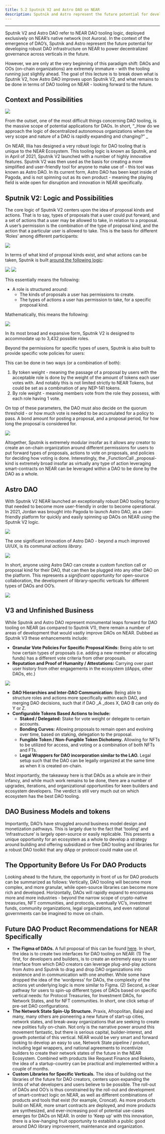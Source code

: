 ```yaml
---
title: 5.2 Sputnik V2 and Astro DAO on NEAR
description: Sputnik and Astro represent the future potential for developing robust DAO infrastructure on NEAR
---
```


---

<!-- **Lecture 1: The DAO Landscape, DAO Tooling, and the Evolution of DAOs in Theory and Practice. **

**Lecture 2: Sputnik V2 and Astro DAO on NEAR. **

**Lecture 3: Protocol Politicians and Governance **

**Lecture 4: Network States and the Future of Governance **

**Lecture 1: The DAO Landscape, DAO Tooling, and the Evolution of DAOs in Theory and Practice. ** -->

Sputnik V2 and Astro DAO refer to NEAR DAO tooling logic, deployed exclusively on NEAR’s native network (not Aurora). In the context of the emergence of DAO’s, Sputnik and Astro represent the future potential for developing robust DAO infrastructure on NEAR to power decentralized governance across verticals in the future. 

However, we are only at the very beginning of this paradigm shift: DAOs and OOs (on-chain organizations) are extremely immature - with the tooling running just slightly ahead. The goal of this lecture is to break down what is Sputnik V2, how Astro DAO improves upon Sputnik V2, and what remains to be done in terms of DAO tooling on NEAR - looking forward to the future. 

## Context and Possibilities



![](@site/static/img/bootcamp/mod-em-5.2.1.png)


From the outset, one of the most difficult things concerning DAO tooling, is the massive scope of potential applications for DAOs. In short, “_How do we approach the logic of decentralized autonomous organizations when the very scope and nature of a DAO is rapidly expanding and changing?” _

On NEAR, Illia has designed a very robust logic for DAO tooling that is unique to the NEAR Ecosystem. This tooling logic is known as Sputnik, and in April of 2021, Sputnik V2 launched with a number of highly innovative features. Sputnik V2 was then used as the basis for creating a more simplified and user-friendly tool for anyone to make use of - this tool was known as Astro DAO. In its current form, Astro DAO has been kept inside of Pagoda, and is not spinning out as its own product - meaning the playing field is wide open for disruption and innovation in NEAR specifically. 

## Sputnik V2: Logic and Possibilities 

The core logic of Sputnik V2 centers upon the idea of proposal kinds and actions. That is to say, types of proposals that a user could put forward, and a set of actions that a user may be allowed to take, in relation to a proposal. A user’s permission is the combination of the type of proposal kind, and the action that a particular user is allowed to take. This is the basis for different ‘Roles’ among different participants: 



![](@site/static/img/bootcamp/mod-em-5.2.2.png)

In terms of what kind of proposal kinds exist, and what actions can be taken, Sputnik is built [around the following logic](https://github.com/near-daos/sputnik-dao-contract): 



![](@site/static/img/bootcamp/mod-em-5.2.3.png)
![](@site/static/img/bootcamp/mod-em-5.2.4.png)


This essentially means the following: 



* A role is structured around:
    * The kinds of proposals a user has permissions to create. 
    * The types of actions a user has permission to take, for a specific proposal kind. 

Mathematically, this means the following: 



![](@site/static/img/bootcamp/mod-em-5.2.5.png)


In its most broad and expansive form, Sputnik V2 is designed to accommodate up to 3,432 possible roles. 

Beyond the permissions for specific types of users, Sputnik is also built to provide specific vote policies for users: 

This can be done in two ways (or a combination of both): 



1. By token weight - meaning the passage of a proposal by users with the acceptable role is done by the weight of the amount of tokens each user votes with. And notably this is not limited strictly to NEAR Tokens, but could be set as a combination of any NEP-141 tokens. 
2. By role weight - meaning members vote from the role they possess, with each role having 1 vote. 

On top of these parameters, the DAO must also decide on the quorum threshold - or how much vote is needed to be accumulated for a policy to pass. A bond amount for posting a proposal, and a proposal period, for how long the proposal is considered for. 



![](@site/static/img/bootcamp/mod-em-5.2.6.png)

Altogether, Sputnik is extremely modular insofar as it allows any creator to create an on-chain organization around different permissions for users to put forward types of proposals, actions to vote on proposals, and policies for deciding how voting is done. Interestingly, the _FunctionCall _proposal-kind is extremely broad insofar as virtually any type of action leveraging smart-contracts on NEAR can be leveraged within a DAO to be done by the DAO as a whole. 

## Astro DAO

With Sputnik V2 NEAR launched an exceptionally robust DAO tooling factory that needed to become more user-friendly in order to become operational. In 2021, Jordan was brought into Pagoda to launch Astro DAO, as a user-friendly platform for quickly and easily spinning up DAOs on NEAR using the Sputnik V2 logic. 


![](@site/static/img/bootcamp/mod-em-5.2.7.png)


The one significant innovation of Astro DAO - beyond a much improved UI/UX, is its communal _actions library._


![](@site/static/img/bootcamp/mod-em-5.2.8.png)


In short, anyone using Astro DAO can create a custom function call or proposal kind for their DAO, that can then be plugged into any other DAO on the platform. This represents a _significant_ opportunity for open-source collaboration, the development of library-specific verticals for different types of DAOs and OO’s. 



![](@site/static/img/bootcamp/mod-em-5-multiple.png)


## V3 and Unfinished Business

While Sputnik and Astro DAO represent monumental leaps forward for DAO tooling on NEAR (as compared to Sputnik V1), there remain a number of areas of development that would vastly improve DAOs on NEAR. Dubbed as Sputnik V3 these enhancements include: 



* **Granular Vote Policies For Specific Proposal Kinds:** Being able to set how certain types of proposals (i.e. adding a new member or allocating funds) has a different vote criteria from other proposals. 
* **Reputation and Proof of Humanity / Attestations:** Carrying over past user history from other engagements in the ecosystem (dApps, other DAOs, etc.)


![](@site/static/img/bootcamp/mod-em-5.2.9.png)




* **DAO Hierarchies and Inter-DAO Communication:** Being able to structure roles and actions more specifically within each DAO, and merging DAO decisions, such that if DAO _A _does X, DAO B can only do Y or Z. 
* **Configurable Tokens Based Actions to Include:**
    * **Staked / Delegated:** Stake for vote weight or delegate to certain accounts. 
    * **Bonding Curves:** Allowing proposals to remain open and evolving over time, based on staking, delegation to the proposal. 
    * **Fungible Token / Non-Fungible Token Dichotomy.** Allowing for NFTs to be utilized for access, and voting or a combination of both NFTs and FTs. 
    * **Legal Wrappers for DAO incorporation similar to the LAO.** Legal setup such that the DAO can be legally organized at the same time as when it is created on-chain. 

Most importantly, the takeaway here is that DAOs as a whole are in their infancy, and while much work remains to be done, there are a number of upgrades, iterations, and organizational opportunities for keen builders and ecosystem developers. The verdict is still very much out on which ecosystem has the best DAO tooling. 

## DAO Business Models and tokens

Importantly, DAO’s have struggled around business model design and monetization pathways. This is largely due to the fact that ‘tooling’ and ‘infrastructure’ is largely open-source or easily replicable. This presents a unique opportunity for an ecosystem as a whole to develop a strategy around building and offering subsidized or free DAO tooling and libraries for a robust DAO toolkit that any dApp or protocol could make use of. 

## The Opportunity Before Us For DAO Products

Looking ahead to the future, the opportunity in front of us for DAO products can be summarized as follows: Vertically, DAO tooling will become more complex, and more granular, while open-source libraries can become more rich and developed. Horizontally, DAOs will rapidly expand to encompass more and more industries - beyond the narrow scope of crypto-native treasuries, NFT communities, and protocols, eventually VC’s, investment funds, community organizations, legal organizations, and even national governments can be imagined to move on chain. 

## Future DAO Product Recommendations for NEAR Specifically



* **The Figma of DAOs.** A full proposal of this can be found [here](https://docs.google.com/document/d/17q8HSlSIYjVyxV1YeBX--0HkJbi4SYZeHPKmM2oYqcw/edit). In short, the idea is to create two interfaces for DAO tooling on NEAR: (1) The first, for developers and builders, is to create an extremely easy to user interface from which DAO creators can leverage plug-and-play actions from Astro and Sputnik to drag and drop DAO organizations into existence and in communication with one another. While some have dropped the idea of the ‘wordpress’ for DAOs, the complexity of the actions yet underlying logic is more similar to Figma. (2) Second, a clear pathway for users to spin-up different types of DAOs based on specific vertical needs: for Protocol Treasuries, for Investment DAOs, for Network States, and for NFT communities. In short, one click setup of pre-set DAO configurations. 
* **The Network State Spin-Up Structure.** Praxis, Afropolitan, Balaji and many, many others are pioneering a new future of start-up cities, network states, and break-away organizations that are seeking to create new polities fully on-chain. Not only is the narrative power around this movement fantastic, but there is serious capital, builder-interest, and growth potential of this vertical. NEAR would be very smart and forward looking to develop an easy to use, Network State pipeline / product, including legal wrappers, and national agreements to incentivize builders to create their network states of the future in the NEAR Ecosystem. Combined with products like Request Finance and Roketo, the idea of a startup-country can be practical and implemented within a couple of months. 
* **Custom Libraries for Specific Verticals.** The idea of building out the libraries of the future for DAO creators, centers upon expanding the limits of what developers and users believe to be possible. The roll-out of DAOs and OO’s is thus constrained by the roll-out and development of smart-contract logic on NEAR, as well as different combinations of products and tools that exist (for example, Croncat). As more products build on NEAR, more smart contracts are deployed, and more products are synthesized, and ever-increasing pool of potential use-cases emerges for DAOs on NEAR. In order to ‘Keep up’ with this innovation, there is a low-hanging fruit opportunity to establish a public good around DAO library improvement, maintenance and organization. 
